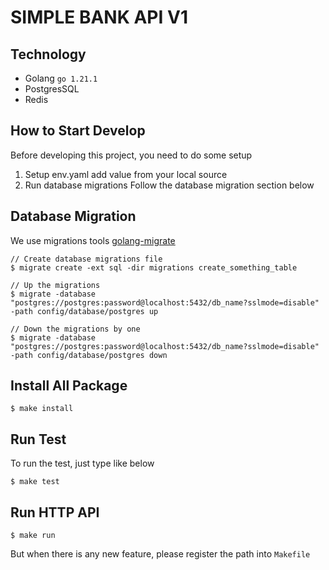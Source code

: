 # SIMPLE BANK API V1

## Technology

- Golang `go 1.21.1`
- PostgresSQL
- Redis

## How to Start Develop
Before developing this project, you need to do some setup
1. Setup env.yaml add value from your local source
2. Run database migrations
    Follow the database migration section below

## Database Migration
We use migrations tools [golang-migrate](https://github.com/golang-migrate/migrate)

```$command
// Create database migrations file
$ migrate create -ext sql -dir migrations create_something_table

// Up the migrations
$ migrate -database "postgres://postgres:password@localhost:5432/db_name?sslmode=disable" -path config/database/postgres up

// Down the migrations by one
$ migrate -database "postgres://postgres:password@localhost:5432/db_name?sslmode=disable" -path config/database/postgres down
```

## Install All Package
```$command
$ make install
```

## Run Test

To run the test, just type like below

```$command
$ make test
```

## Run HTTP API
```$command
$ make run
```

But when there is any new feature, please register the path into `Makefile`
